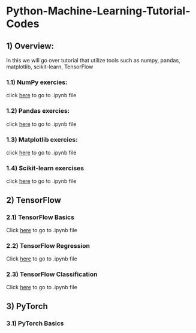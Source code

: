 # Python-Machine-Learning-Tutorial-Codes
## 1) Overview:
In this we will go over tutorial that utilize tools such as numpy, pandas, matplotlib, scikit-learn, TensorFlow

### 1.1) NumPy exercies:
click [here](https://github.com/stephenbrutch/Python-Machine-Learning-Codes/blob/main/introduction-to-numpy.ipynb) to go to .ipynb file

### 1.2) Pandas exercies:
click [here](https://github.com/stephenbrutch/Python-Machine-Learning-Codes/blob/main/introduction-to-pandas.ipynb) to go to .ipynb file

### 1.3) Matplotlib exercies:
click [here](https://github.com/stephenbrutch/Python-Machine-Learning-Codes/blob/main/introduction-to-matplotlib.ipynb) to go to .ipynb file

### 1.4) Scikit-learn exercises
click [here](https://github.com/stephenbrutch/Python-Machine-Learning-Codes/blob/main/introduction-to-scikit-learn.ipynb) to go to .ipynb file

## 2) TensorFlow

### 2.1) TensorFlow Basics
Click [here](https://github.com/stephenbrutch/Python-Machine-Learning-Tutorial-Codes/blob/main/00_tensorflow_fundamentals.ipynb) to go to .ipynb file

### 2.2) TensorFlow Regression
Click [here](https://github.com/stephenbrutch/Python-Machine-Learning-Tutorial-Codes/blob/main/01_neural_network_regression_with_tensorflow_video.ipynb) to go to .ipynb file

### 2.3) TensorFlow Classification
Click [here](https://github.com/stephenbrutch/Python-Machine-Learning-Tutorial-Codes/blob/main/02_neural_network_classification_with_tensorflow.ipynb) to go to .ipynb file

## 3) PyTorch

### 3.1) PyTorch Basics

